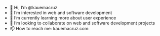 - 👋 Hi, I’m @kauemacruz
- 👀 I’m interested in web and software development
- 🌱 I’m currently learning more about user experience
- 💞️ I’m looking to collaborate on web and software development projects
- 📫 How to reach me: kauemacruz.com

<!---
kauemacruz/kauemacruz is a ✨ special ✨ repository because its `README.md` (this file) appears on your GitHub profile.
You can click the Preview link to take a look at your changes.
--->
